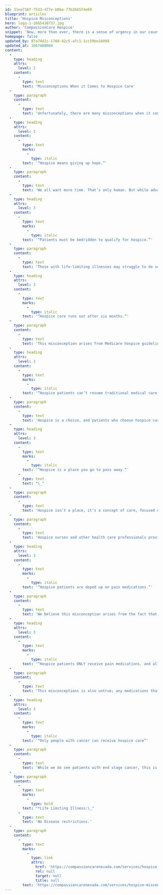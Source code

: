 ```yaml
---
id: 31ee71bf-7533-477e-b0be-77b26b5f4e69
blueprint: articles
title: 'Hospice Misconceptions'
hero: logo-1-1665438737.jpg
author: 'CompassionCare Hospice'
snippet: 'Now, more than ever, there is a sense of urgency in our country to start discussions about how we would want to be treated, if we were faced with a life-limiting illness. Discussing end of life care options, preparing advance directives, and letting our loved ones know our wishes, are all important topics. Hospice care can provide innumerable benefits to those with life-limiting illnesses, and their loved ones. But there are many hospice care misconceptions and it is important to learn as much as possible about how hospice care might benefit you, or your loved one. We have many choices about the services we receive toward the end of life, and hospice care is an important one to consider.'
homepage: false
updated_by: 87a74d1c-1760-42c5-afc1-1cc59be16098
updated_at: 1667488004
content:
  -
    type: heading
    attrs:
      level: 2
    content:
      -
        type: text
        text: 'Misconceptions When it Comes to Hospice Care'
  -
    type: paragraph
    content:
      -
        type: text
        text: 'Unfortunately, there are many misconceptions when it comes to Hospice care. Below, we will address some of the common hospice misconceptions we frequently hear:'
  -
    type: heading
    attrs:
      level: 3
    content:
      -
        type: text
        marks:
          -
            type: italic
        text: '“Hospice means giving up hope.”'
  -
    type: paragraph
    content:
      -
        type: text
        text: 'We all want more time. That’s only human. But while advanced medical care can do wonders for people with life-limiting illnesses, it can also become exhausting and counter-productive. Still, we keep trying, because to do otherwise feels like giving up. At some point, a decision may have to be made – not about ceasing all care, but about weighing the benefits of a certain course of treatment against the burdens of that treatment. What matters most may not be more time, but the ability to more fully enjoy the time we have with those we love. Hospice care provides hope by giving patients a chance to live their lives without being debilitated by pain and exhausted by unnecessary medical treatments and hospital visits. Hospice care also provides caregivers the support they need physically, emotionally and spiritually. The hospice team will make sure that the caregiver is fully informed and well prepared to care for their loved one to the best of their ability.'
  -
    type: heading
    attrs:
      level: 3
    content:
      -
        type: text
        marks:
          -
            type: italic
        text: '“Patients must be bedridden to qualify for hospice.”'
  -
    type: paragraph
    content:
      -
        type: text
        text: 'Those with life-limiting illnesses may struggle to do some of the things they once did. But hospice is founded on the idea that, with proper pain and symptom management, patients can enjoy a much better quality of life. Hospice patients are encouraged to do those things they most enjoy and desire to do, to fulfill their “bucket list”. Things like spending time with friends, going out to dinner and shows, even camping and traveling. There are no age or disease restrictions to receive hospice services. Anyone with a life-limiting illness may qualify to receive support. Hospice may be appropriate for those with any progressive condition such as: cancer, Alzheimer’s/dementia, stroke, pulmonary diseases, or liver disease just to name a few.'
  -
    type: heading
    attrs:
      level: 3
    content:
      -
        type: text
        marks:
          -
            type: italic
        text: '“Hospice care runs out after six months.”'
  -
    type: paragraph
    content:
      -
        type: text
        text: 'This misconception arises from Medicare hospice guidelines, which state that a hospice patient must be certified as having six months or less to live if the disease progresses as expected and takes its natural course. However, we know that with hospice support and all the care and services that are provided, people may live well beyond this expectation. Patients can continue to receive hospice services indefinitely, as long as they continue to meet the medical criteria as outlined by Medicare. Patients are assessed regularly during each certification period (which is twice in the first 180 days of service, and then every 60 days thereafter). As long as the patient continues to meet Medicare criteria, they can continue to receive hospice support, indefinitely.'
  -
    type: heading
    attrs:
      level: 3
    content:
      -
        type: text
        marks:
          -
            type: italic
        text: '“Hospice patients can’t resume traditional medical care.”'
  -
    type: paragraph
    content:
      -
        type: text
        text: 'Hospice is a choice, and patients who choose hospice care can always choose to seek aggressive treatments again, if desired. A patient may qualify and choose hospice support, and then improve or decide to seek aggressive treatment. They can easily revoke their hospice benefit, and resume tradition care at any time. Hospice is also not just a one-time benefit. If someone qualifies for hospice support but then decides they no longer wish to receive it, or no longer meet criteria, they can also decide to resume hospice support at a later date, as long as they meet criteria. There is no limit to the number of times that a patient can receive Hospice care in their lifetime.'
  -
    type: heading
    attrs:
      level: 3
    content:
      -
        type: text
        marks:
          -
            type: italic
        text: '“Hospice is a place you go to pass away.”'
      -
        type: text
        text: "\_"
  -
    type: paragraph
    content:
      -
        type: text
        text: 'Hospice isn’t a place, it’s a concept of care, focused on palliative or comfort care and managing symptoms, aimed at improving quality of life. Hospice is a service, rather than a place you go, and is provided wherever a person calls home. This may include private residences, assisted living facilities, skilled nursing facility, or group home settings.'
  -
    type: paragraph
    content:
      -
        type: text
        text: 'Hospice nurses and other health care professionals provide support and are available 24 hours per day. Routine care at home is usually provided by a family member, or caregiver, who sees to the patient’s daily needs, including help with taking medications. The hospice team made up of physicians, nurses, certified nursing assistants and social workers, make regular visits to provide skilled nursing care. If a patient experiences a crisis, such as unmanaged pain, respiratory distress, or unmanaged anxiety, Medicare has options for higher levels of care. These include Continuous Care at home, or General Inpatient Care, until the crisis resolves. Both of these levels of care are intended for short term, acute crisis management. Once the crisis is resolved, the patient returns to routine care wherever they call home. To learn more about the hospice levels of care, please visit this section on our website.'
  -
    type: heading
    attrs:
      level: 3
    content:
      -
        type: text
        marks:
          -
            type: italic
        text: '“Hospice patients are doped up on pain medications.”'
  -
    type: paragraph
    content:
      -
        type: text
        text: 'We believe this misconception arises from the fact that hospice is palliative in nature, focused on managing pain and other distressing symptoms. However, each patient is unique, and our goal is to promote the highest quality of life by ensuring that our patients are as comfortable as possible- without being overmedicated. This allows them to be comfortable, and focus on those things that are most important to them. Hospice staff are experts in pain and symptom management, and our patients are directly involved in their plan of care. This includes addressing pain and symptom management with their hospice physician and nurse. Treatments are chosen based on the patient’s wishes, values and beliefs. The care plan is ever-evolving, and can change as the patient’s condition changes.'
  -
    type: heading
    attrs:
      level: 3
    content:
      -
        type: text
        marks:
          -
            type: italic
        text: '“Hospice patients ONLY receive pain medications, and all other medications are discontinued”'
  -
    type: paragraph
    content:
      -
        type: text
        text: 'This misconceptions is also untrue; any medications that are medically necessary are continued, as well as medications for pain or other distressing symptoms. While hospice care focuses on palliative, or comfort care, it is holistic in nature. Meaning, we are not only concerned with a patients’ medical diagnosis that led them to hospice, but everything that is going on with that patient. A patient may start hospice care for terminal cancer, but if they also have high blood pressure, this needs to be treated, to keep them comfortable. Our primary goal with hospice care is to keep the patient as comfortable as possible, promoting the highest quality of life. This allows our patients and their loved ones to focus on the things that are most important to them.'
  -
    type: heading
    attrs:
      level: 3
    content:
      -
        type: text
        marks:
          -
            type: italic
        text: '“Only people with cancer can receive hospice care”'
  -
    type: paragraph
    content:
      -
        type: text
        text: 'While we do see patients with end stage cancer, this is only one of many diagnosis that we encounter. Medicare guidelines actually say that there are no disease restrictions in determining if someone can receive hospice support. Rather, anyone who has been diagnosed by a physician with any life-limiting (terminal) illness, may qualify for hospice care. While this includes patients with cancer, some of the other diagnosis we see are end stage diseases such as lung diseases (COPD, emphysema), heart disease, kidney disease, Parkinson’s, ALS, Alzheimer’s and other Dementia’s. We also see patients that have multiple chronic illnesses, that when looked at together, make their health fragile and shorten their life expectancy. Medicare is concerned with the patients prognosis- what do we think the likely outcome of the disease will be, if it continues to run its’ course as expected.'
  -
    type: paragraph
    content:
      -
        type: text
        marks:
          -
            type: bold
        text: "*Life Limiting Illness:\_"
      -
        type: text
        text: 'No Disease restrictions.'
  -
    type: paragraph
    content:
      -
        type: text
        marks:
          -
            type: link
            attrs:
              href: 'https://compassioncarenevada.com/services/hospice-misconceptions/'
              rel: null
              target: null
              title: null
        text: 'https://compassioncarenevada.com/services/hospice-misconceptions/'
---
```

